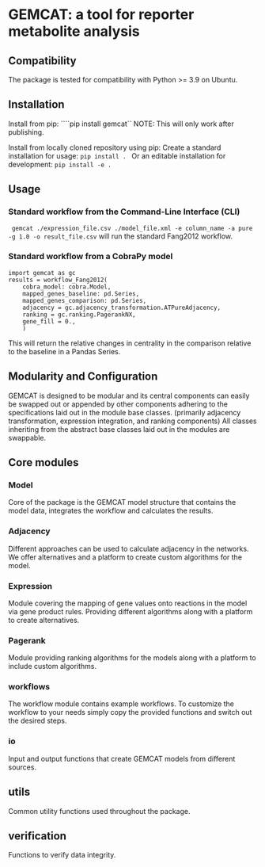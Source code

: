 # GEMCAT: a tool for reporter metabolite analysis

## Compatibility
The package is tested for compatibility with Python >= 3.9 on Ubuntu.

## Installation
Install from pip:
````pip install gemcat``
NOTE: This will only work after publishing. 

Install from locally cloned repository using pip: 
Create a standard installation for usage: ```pip install . ```
Or an editable installation for development: ```pip install -e .```


## Usage

### Standard workflow from the Command-Line Interface (CLI)
` gemcat ./expression_file.csv ./model_file.xml -e column_name -a pure -g 1.0 -o result_file.csv`
will run the standard Fang2012 workflow.

### Standard workflow from a CobraPy model
```
import gemcat as gc
results = workflow_Fang2012(
    cobra_model: cobra.Model,
    mapped_genes_baseline: pd.Series,
    mapped_genes_comparison: pd.Series,
    adjacency = gc.adjacency_transformation.ATPureAdjacency,
    ranking = gc.ranking.PagerankNX,
    gene_fill = 0.,
    )
```
This will return the relative changes in centrality in the comparison relative to the baseline in a Pandas Series.

## Modularity and Configuration
GEMCAT is designed to be modular and its central components can easily be swapped out or appended by other components adhering to the specifications laid out in the module base classes. (primarily adjacency transformation, expression integration, and ranking components)
All classes inheriting from the abstract base classes laid out in the modules are swappable.

## Core modules
### Model
Core of the package is the GEMCAT model structure that contains the model data, integrates the workflow and calculates the results.
### Adjacency
Different approaches can be used to calculate adjacency in the networks.
We offer alternatives and a platform to create custom algorithms for the model.
### Expression
Module covering the mapping of gene values onto reactions in the model via gene product rules.
Providing different algorithms along with a platform to create alternatives.
### Pagerank
Module providing ranking algorithms for the models along with a platform to include custom algorithms.
### workflows
The workflow module contains example workflows.
To customize the workflow to your needs simply copy the provided functions and switch out the desired steps.
### io
Input and output functions that create GEMCAT models from different sources.
## utils
Common utility functions used throughout the package.
## verification
Functions to verify data integrity.